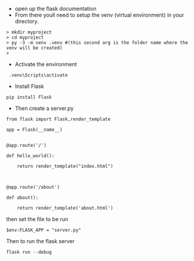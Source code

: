 - open up the flask documentation
- From there youll need to setup the venv (virtual environment) in your directory.

```
> mkdir myproject
> cd myproject
> py -3 -m venv .venv #(this second arg is the folder name where the venv will be created)
> 
```

- Activate the environment

```
 .venv\Scripts\activate
```

- Install Flask
```
pip install Flask
```

- Then create a server.py

```
from flask import Flask,render_template

app = Flask(__name__)


@app.route('/')

def hello_world():

    return render_template("index.html")

  

@app.route('/about')

def about():

    return render_template('about.html')
```


then set the file to be run
```
$env:FLASK_APP = "server.py"
```


Then to run the flask server
```
flask run --debug
```

